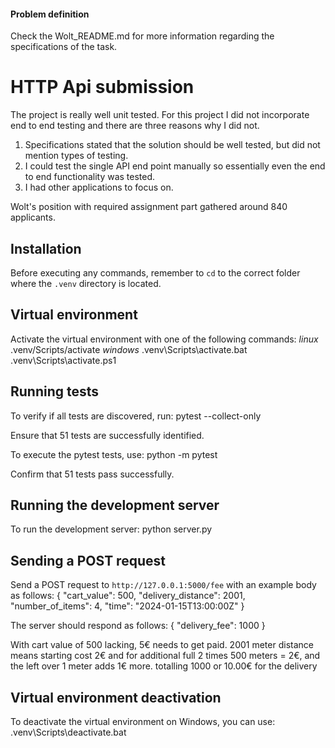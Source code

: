 #### Problem definition

Check the Wolt_README.md for more information regarding the specifications of the task.

# HTTP Api submission
The project is really well unit tested.
For this project I did not incorporate end to end testing and there are three reasons why I did not.
1. Specifications stated that the solution should be well tested, but did not mention types of testing.
2. I could test the single API end point manually so essentially even the end to end functionality was tested.
3. I had other applications to focus on.
    
Wolt's position with required assignment part gathered around 840 applicants.

## Installation
Before executing any commands, remember to `cd` to the correct folder where the `.venv` directory is located.

## Virtual environment
Activate the virtual environment with one of the following commands:
*linux*
    .venv/Scripts/activate
*windows*
    .venv\Scripts\activate.bat
    .venv\Scripts\activate.ps1

## Running tests
To verify if all tests are discovered, run:
    pytest --collect-only

Ensure that 51 tests are successfully identified.

To execute the pytest tests, use:
    python -m pytest

Confirm that 51 tests pass successfully.

## Running the development server
To run the development server:
    python server.py
	
## Sending a POST request

Send a POST request to `http://127.0.0.1:5000/fee` with an example body as follows:
	{
		"cart_value": 500, 
		"delivery_distance": 2001, 
		"number_of_items": 4, 
		"time": "2024-01-15T13:00:00Z"
	}

The server should respond as follows:
	{
		"delivery_fee": 1000
	}

With cart value of 500 lacking, 5€ needs to get paid. 2001 meter distance
means starting cost 2€ and 
for additional full 2 times 500 meters = 2€, and the left over 1 meter adds 1€ more.
totalling 1000 or 10.00€ for the delivery

## Virtual environment deactivation

To deactivate the virtual environment on Windows, you can use:
    .venv\Scripts\deactivate.bat
